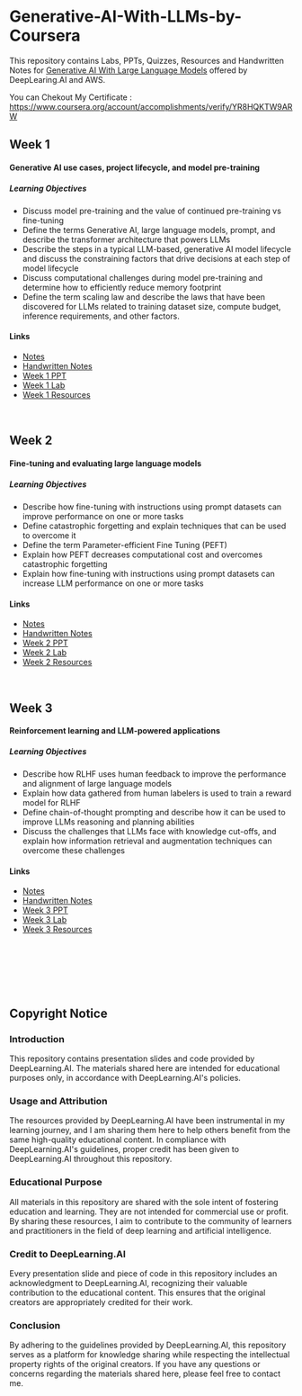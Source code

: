 # Generative-AI-With-LLMs-by-Coursera
This repository contains Labs, PPTs, Quizzes, Resources and Handwritten Notes for [Generative AI With Large Language Models](https://www.coursera.org/learn/generative-ai-with-llms) offered by DeepLearing.AI and AWS.  

You can Chekout My Certificate : https://www.coursera.org/account/accomplishments/verify/YR8HQKTW9ARW 

## Week 1

#### Generative AI use cases, project lifecycle, and model pre-training
##### Learning Objectives
- Discuss model pre-training and the value of continued pre-training vs fine-tuning
- Define the terms Generative AI, large language models, prompt, and describe the transformer architecture that powers LLMs
- Describe the steps in a typical LLM-based, generative AI model lifecycle and discuss the constraining factors that drive decisions at each step of model lifecycle
- Discuss computational challenges during model pre-training and determine how to efficiently reduce memory footprint
- Define the term scaling law and describe the laws that have been discovered for LLMs related to training dataset size, compute budget, inference requirements, and other factors.


#### Links

- [Notes](https://github.com/Kshitij-Darwhekar/Generative-AI-With-LLMs-by-Coursera/tree/b8f188a1b35f257ffeaded6b914be2ec8e14eac5/Week%201/Notes)
- [Handwritten Notes](https://github.com/Kshitij-Darwhekar/Generative-AI-With-LLMs-by-Coursera/tree/b8f188a1b35f257ffeaded6b914be2ec8e14eac5/Week%201/Handwritten%20Notes)
- [Week 1 PPT](https://github.com/Kshitij-Darwhekar/Generative-AI-With-LLMs-by-Coursera/blob/b8f188a1b35f257ffeaded6b914be2ec8e14eac5/Week%201/Week%201.pdf )
- [Week 1 Lab](https://github.com/Kshitij-Darwhekar/Generative-AI-With-LLMs-by-Coursera/blob/b8f188a1b35f257ffeaded6b914be2ec8e14eac5/Week%201/Lab_1_summarize_dialogue.ipynb)
- [Week 1 Resources](https://github.com/Kshitij-Darwhekar/Generative-AI-With-LLMs-by-Coursera/blob/b8f188a1b35f257ffeaded6b914be2ec8e14eac5/Week%201/Week%201%20resources.pdf)



<br/>

## Week 2

#### Fine-tuning and evaluating large language models
##### Learning Objectives
- Describe how fine-tuning with instructions using prompt datasets can improve performance on one or more tasks
- Define catastrophic forgetting and explain techniques that can be used to overcome it
- Define the term Parameter-efficient Fine Tuning (PEFT)
- Explain how PEFT decreases computational cost and overcomes catastrophic forgetting
- Explain how fine-tuning with instructions using prompt datasets can increase LLM performance on one or more tasks


#### Links
- [Notes](https://github.com/Kshitij-Darwhekar/Generative-AI-With-LLMs-by-Coursera/tree/4b49e2b9bb68ba1c80c42c3301908b875ef06ae4/Week%202/Notes)
- [Handwritten Notes](https://github.com/Kshitij-Darwhekar/Generative-AI-With-LLMs-by-Coursera/tree/adaeba6f63e2b6e1a8ebc8ef9b6a74f4e8bc7d35/Week%202/Handwritten%20Notes)
- [Week 2 PPT](https://github.com/Kshitij-Darwhekar/Generative-AI-With-LLMs-by-Coursera/blob/adaeba6f63e2b6e1a8ebc8ef9b6a74f4e8bc7d35/Week%202/Week%202.pdf)
- [Week 2 Lab](https://github.com/Kshitij-Darwhekar/Generative-AI-With-LLMs-by-Coursera/blob/adaeba6f63e2b6e1a8ebc8ef9b6a74f4e8bc7d35/Week%202/Lab_2_fine_tune_generative_ai_model.ipynb)
- [Week 2 Resources](https://github.com/Kshitij-Darwhekar/Generative-AI-With-LLMs-by-Coursera/blob/adaeba6f63e2b6e1a8ebc8ef9b6a74f4e8bc7d35/Week%202/Week%202%20Resources.pdf)

<br/>

## Week 3

#### Reinforcement learning and LLM-powered applications
##### Learning Objectives
- Describe how RLHF uses human feedback to improve the performance and alignment of large language models
- Explain how data gathered from human labelers is used to train a reward model for RLHF
- Define chain-of-thought prompting and describe how it can be used to improve LLMs reasoning and planning abilities
- Discuss the challenges that LLMs face with knowledge cut-offs, and explain how information retrieval and augmentation techniques can overcome these challenges

#### Links
- [Notes](https://github.com/Kshitij-Darwhekar/Generative-AI-With-LLMs-by-Coursera/tree/48268093b44c54075da4e37cd3f4d1af5abf0fc7/Week%203/Notes)
- [Handwritten Notes]()
- [Week 3 PPT](https://github.com/Kshitij-Darwhekar/Generative-AI-With-LLMs-by-Coursera/blob/48268093b44c54075da4e37cd3f4d1af5abf0fc7/Week%203/Week%203.pdf)
- [Week 3 Lab](https://github.com/Kshitij-Darwhekar/Generative-AI-With-LLMs-by-Coursera/blob/84e07628dd22d160d902ba8a92c75d8af1a501fe/Week%203/Lab_3_fine_tune_model_to_detoxify_summaries.ipynb)
- [Week 3 Resources](https://github.com/Kshitij-Darwhekar/Generative-AI-With-LLMs-by-Coursera/blob/48268093b44c54075da4e37cd3f4d1af5abf0fc7/Week%203/Week%203%20resources.pdf)

<br/>
<br/>
<br/>
<br/>
<br/>


## Copyright Notice

### Introduction
This repository contains presentation slides and code provided by DeepLearning.AI. The materials shared here are intended for educational purposes only, in accordance with DeepLearning.AI's policies.

### Usage and Attribution
The resources provided by DeepLearning.AI have been instrumental in my learning journey, and I am sharing them here to help others benefit from the same high-quality educational content. In compliance with DeepLearning.AI's guidelines, proper credit has been given to DeepLearning.AI throughout this repository.

### Educational Purpose
All materials in this repository are shared with the sole intent of fostering education and learning. They are not intended for commercial use or profit. By sharing these resources, I aim to contribute to the community of learners and practitioners in the field of deep learning and artificial intelligence.

### Credit to DeepLearning.AI
Every presentation slide and piece of code in this repository includes an acknowledgment to DeepLearning.AI, recognizing their valuable contribution to the educational content. This ensures that the original creators are appropriately credited for their work.

### Conclusion
By adhering to the guidelines provided by DeepLearning.AI, this repository serves as a platform for knowledge sharing while respecting the intellectual property rights of the original creators. If you have any questions or concerns regarding the materials shared here, please feel free to contact me.

